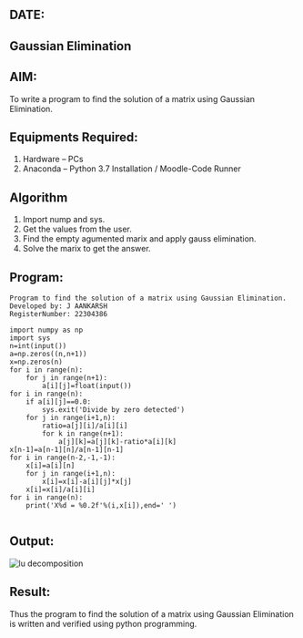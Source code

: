 ## DATE:
## Gaussian Elimination
## AIM:
To write a program to find the solution of a matrix using Gaussian Elimination.

## Equipments Required:
1. Hardware – PCs
2. Anaconda – Python 3.7 Installation / Moodle-Code Runner

## Algorithm
1. Import nump and sys.
2. Get the values from the user.
3. Find the empty agumented marix and apply gauss elimination.
4. Solve the marix to get the answer.

## Program:
```
Program to find the solution of a matrix using Gaussian Elimination.
Developed by: J AANKARSH
RegisterNumber: 22304386

import numpy as np
import sys
n=int(input())
a=np.zeros((n,n+1))
x=np.zeros(n)
for i in range(n):
    for j in range(n+1):
        a[i][j]=float(input())
for i in range(n):
    if a[i][j]==0.0:
        sys.exit('Divide by zero detected')
    for j in range(i+1,n):
        ratio=a[j][i]/a[i][i]
        for k in range(n+1):
            a[j][k]=a[j][k]-ratio*a[i][k]
x[n-1]=a[n-1][n]/a[n-1][n-1]
for i in range(n-2,-1,-1):
    x[i]=a[i][n]
    for j in range(i+1,n):
        x[i]=x[i]-a[i][j]*x[j]
    x[i]=x[i]/a[i][i]
for i in range(n):
    print('X%d = %0.2f'%(i,x[i]),end=' ')


```

## Output:
![lu decomposition](https://user-images.githubusercontent.com/121418418/214919787-34735bac-d1d5-4bd0-8010-25ddf8412443.png)



## Result:
Thus the program to find the solution of a matrix using Gaussian Elimination is written and verified using python programming.

